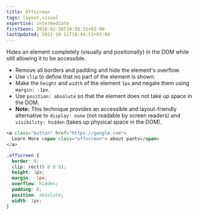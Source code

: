 ```yaml
---
title: Offscreen
tags: layout,visual
expertise: intermediate
firstSeen: 2018-03-30T18:50:31+03:00
lastUpdated: 2021-10-11T18:44:51+03:00
---
```


Hides an element completely (visually and positionally) in the DOM while still allowing it to be accessible.

- Remove all borders and padding and hide the element's overflow.
- Use `clip` to define that no part of the element is shown.
- Make the `height` and `width` of the element `1px` and negate them using `margin: -1px`.
- Use `position: absolute` so that the element does not take up space in the DOM.
- **Note:** This technique provides an accessible and layout-friendly alternative to `display: none` (not readable by screen readers) and `visibility: hidden` (takes up physical space in the DOM).

```html
<a class="button" href="https://google.com">
  Learn More <span class="offscreen"> about pants</span>
</a>
```

```css
.offscreen {
  border: 0;
  clip: rect(0 0 0 0);
  height: 1px;
  margin: -1px;
  overflow: hidden;
  padding: 0;
  position: absolute;
  width: 1px;
}
```
